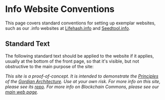 # Info Website Conventions

This page covers standard conventions for setting up exemplar websites, such as our .info websites at [Lifehash.info](https://lifehash.info/) and [Seedtool.info](https://github.com/BlockchainCommons/seedtool.info).

## Standard Text

The following standard text should be applied to the website if it applies, usually at the bottom of the front page, so that it's visible, but not obstructive to the main purpose of the site:

_This site is a proof-of-concept. It is intended to demonstrate the [Principles](https://github.com/BlockchainCommons/Gordian#gordian-principles) of the [Gordian Architecture](https://github.com/BlockchainCommons/Gordian/blob/master/README.md). Use at your own risk. For more info on this site, please see its [repo](LINK-TO-REPO). For more info on Blockchain Commons, please see our [main web page](https://www.blockchaincommons.com/)._

